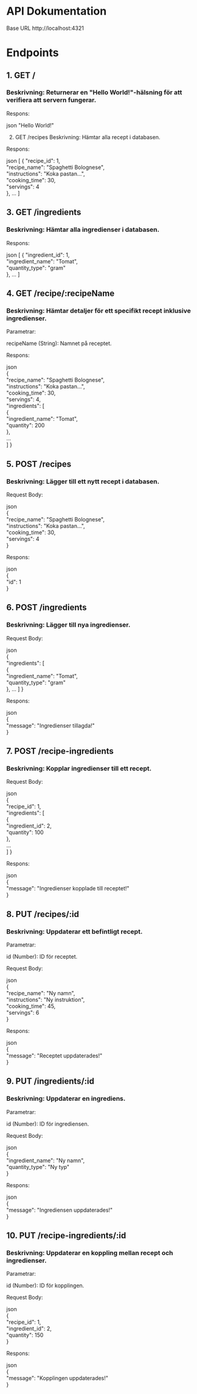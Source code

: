 # API Dokumentation
Base URL
http://localhost:4321

# Endpoints

## 1. GET /

### Beskrivning: Returnerar en "Hello World!"-hälsning för att verifiera att servern fungerar.

Respons:

json
"Hello World!"

2. GET /recipes
Beskrivning: Hämtar alla recept i databasen.

Respons:

json
[
  {
    "recipe_id": 1,\
    "recipe_name": "Spaghetti Bolognese",\
    "instructions": "Koka pastan...",\
    "cooking_time": 30,\
    "servings": 4\
  },
  ...
]

## 3. GET /ingredients

### Beskrivning: Hämtar alla ingredienser i databasen.

Respons:

json
[
  {
    "ingredient_id": 1,\
    "ingredient_name": "Tomat",\
    "quantity_type": "gram"\
  },
  ...
]

## 4. GET /recipe/:recipeName

### Beskrivning: Hämtar detaljer för ett specifikt recept inklusive ingredienser.

Parametrar:

recipeName (String): Namnet på receptet.

Respons:

json\
{\
"recipe_name": "Spaghetti Bolognese",\
  "instructions": "Koka pastan...",\
  "cooking_time": 30,\
  "servings": 4,\
  "ingredients": [\
    {\
      "ingredient_name": "Tomat",\
      "quantity": 200\
    },\
    ...\
  ]
}

## 5. POST /recipes

### Beskrivning: Lägger till ett nytt recept i databasen.

Request Body:

json\
{\
  "recipe_name": "Spaghetti Bolognese",\
  "instructions": "Koka pastan...",\
  "cooking_time": 30,\
  "servings": 4\
}

Respons:

json\
{\
  "id": 1\
}

## 6. POST /ingredients

### Beskrivning: Lägger till nya ingredienser.

Request Body:

json\
{\
  "ingredients": [\
    {\
      "ingredient_name": "Tomat",\
      "quantity_type": "gram"\
    },
    ...
  ]
}

Respons:

json\
{\
  "message": "Ingredienser tillagda!"\
}

## 7. POST /recipe-ingredients

### Beskrivning: Kopplar ingredienser till ett recept.

Request Body:

json\
{\
  "recipe_id": 1,\
  "ingredients": [\
    {\
      "ingredient_id": 2,\
      "quantity": 100\
    },\
    ...\
  ]
}

Respons:

json\
{\
  "message": "Ingredienser kopplade till receptet!"\
}
## 8. PUT /recipes/:id

### Beskrivning: Uppdaterar ett befintligt recept.

Parametrar:

id (Number): ID för receptet.

Request Body:

json\
{\
  "recipe_name": "Ny namn",\
  "instructions": "Ny instruktion",\
  "cooking_time": 45,\
  "servings": 6\
}

Respons:

json\
{\
  "message": "Receptet uppdaterades!"\
}
## 9. PUT /ingredients/:id

### Beskrivning: Uppdaterar en ingrediens.

Parametrar:

id (Number): ID för ingrediensen.

Request Body:

json\
{\
  "ingredient_name": "Ny namn",\
  "quantity_type": "Ny typ"\
}

Respons:

json\
{\
  "message": "Ingrediensen uppdaterades!"\
}

## 10. PUT /recipe-ingredients/:id

### Beskrivning: Uppdaterar en koppling mellan recept och ingredienser.

Parametrar:

id (Number): ID för kopplingen.

Request Body:

json\
{\
  "recipe_id": 1,\
  "ingredient_id": 2,\
  "quantity": 150\
}

Respons:

json\
{\
  "message": "Kopplingen uppdaterades!"\
}